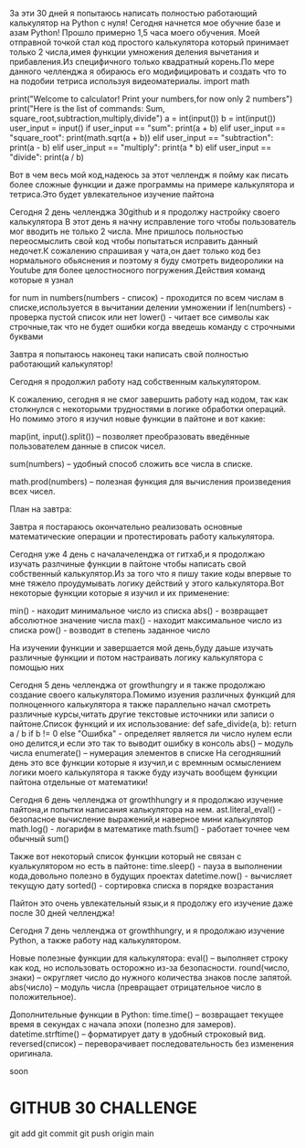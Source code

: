 За эти 30 дней я попытаюсь написать полностью работающий калькулятор на Python с нуля! 
Сегодня начнется мое обучние базе и азам Python!
Прошло примерно 1,5 часа моего обучения. Моей отправной точкой стал код простого калькулятора который принимает только 2 числа,имея функции умножения деления вычетания и прибавления.Из специфичного только квадратный корень.По мере данного челленджа я обираюсь его модифицировать и создать что то на подобии тетриса используя видеоматериалы.
import math

print("Welcome to calculator! Print your numbers,for now only 2 numbers")
print("Here is the list of commands: Sum, square_root,subtraction,multiply,divide")
a = int(input())
b = int(input())
user_input = input()
if user_input == "sum":
    print(a + b)
elif user_input == "square_root":
    print(math.sqrt(a + b))
elif user_input == "subtraction":
    print(a - b)
elif user_input == "multiply":
    print(a * b)
elif user_input == "divide":
    print(a / b)

  Вот в чем весь мой код,надеюсь за этот челлендж я пойму как писать более сложные функции и даже программы на примере калькулятора и тетриса.Это будет увлекательное изучение пайтона

  Сегодня 2 день челленджа 30github и я продолжу настройку своего калькулятора
  В этот день я начну исправление того чтобы пользователь мог вводить не только 2 числа.
  Мне пришлось польностью переосмыслить свой код чтобы попытаться исправить данный недочет.К сожалению спрашивая у чата,он дает только код без нормального обьяснения и поэтому я буду смотреть видеоролики на Youtube для более целостносного погружения.Действия команд которые я узнал

  for num in numbers(numbers - список) - проходится по всем числам в списке,используется в вычитании делении умножении
  if len(numbers) - проверка пустой список или нет
  lower() - читает все символы как строчные,так что не будет ошибки когда введешь команду с строчными буквами

  Завтра я попытаюсь наконец таки написать свой полностью работающий калькулятор!


  Сегодня я продолжил работу над  собственным калькулятором.

К сожалению, сегодня я не смог завершить работу над кодом, так как столкнулся с некоторыми трудностями в логике обработки операций. Но помимо этого я изучил новые функции в пайтоне и вот какие:


map(int, input().split()) – позволяет преобразовать введённые пользователем данные в список чисел.

sum(numbers) – удобный способ сложить все числа в списке.

math.prod(numbers) – полезная функция для вычисления произведения всех чисел.

План на завтра:

Завтра я постараюсь окончательно реализовать основные математические операции и протестировать работу калькулятора.



Сегодня уже 4 день с началачеленджа от гитхаб,и я продолжаю изучать разлчиные функции в пайтоне чтобы написать свой собственный калькулятор.Из за того что я пишу такие коды впервые то мне тяжело проудумывать логику действий у этого калькулятора.Вот некоторые функции которые я изучил и их применение:

min() - находит минимальное число из списка
abs() - возвращает абсолютное значение числа
max() - находит максимальное число из списка
pow() - возводит в степень заданное число

На изучении функции и завершается мой день,буду даьше изучать различные функции и потом настраивать логику калькулятора с помощью них



Сегодня 5 день челленджа от growthungry  и я также продолжаю создание своего калькулятора.Помимо изуения различных функций для полноценного калькулятора я также параллельно начал смотреть различные курсы,читать другие текстовые источники или записи о пайтоне.Список функций и их использование:
def safe_divide(a, b):
    return a / b if b != 0 else "Ошибка" - определяет является ли число нулем если оно делится,и если это так то выводит ошибку в консоль
    abs() – модуль числа
    enumerate() – нумерация элементов в списке
На сегодняшний день это все функции которые я изучил,и с времнным осмыслением логики моего калькулятора я также буду изучать вообщем функции пайтона отдельные от математики!




Сегодня 6 день челленджа от growthhungry и я продолжаю изучение пайтона,и попытки написания калькулятора на нем.
ast.literal_eval() - безопасное вычисление выражений,и наверное мини калькулятор
math.log() - логарифм в математике
math.fsum() - работает точнее чем обычный sum()

Также вот некоторый список функции который не связан с куалькулятором но есть в пайтоне:
time.sleep() - пауза в выполнении кода,довольно полезно в будущих проектах
datetime.now() - вычисляет текущую дату 
sorted() - сортировка списка в порядке возрастания

Пайтон это очень увлекательный язык,и я продолжу его изучение даже после 30 дней челленджа!


Сегодня 7 день челленджа от growthhungry, и я продолжаю изучение Python, а также работу над  калькулятором.

Новые полезные функции для калькулятора:
 eval() – выполняет строку как код, но использовать осторожно из-за безопасности.
 round(число, знаки) – округляет число до нужного количества знаков после запятой.
 abs(число) – модуль числа (превращает отрицательное число в положительное).

Дополнительные функции в Python:
 time.time() – возвращает текущее время в секундах с начала эпохи (полезно для замеров).
 datetime.strftime() – форматирует дату в удобный строковый вид.
 reversed(список) – переворачивает последовательность без изменения оригинала.

 soon

# GITHUB 30 CHALLENGE
git add
git commit
git push origin main
